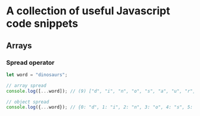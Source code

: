 # A collection of useful Javascript code snippets

## Arrays

### Spread operator

``` javascript
let word = "dinosaurs";

// array spread
console.log([...word]); // (9) ["d", "i", "n", "o", "s", "a", "u", "r", "s"]

// object spread
console.log({...word}); // {0: "d", 1: "i", 2: "n", 3: "o", 4: "s", 5: "a", 6: "u", 7: "r", 8: "s"}
```

